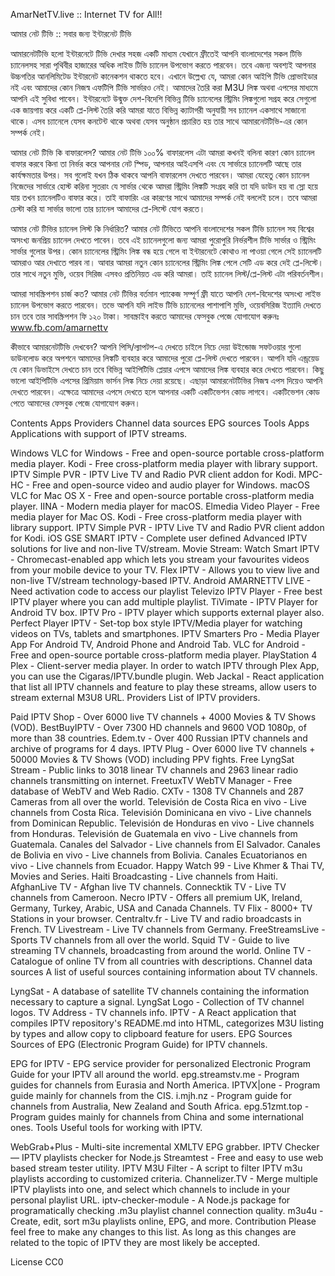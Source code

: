 AmarNetTV.live :: Internet TV for All!!

আমার নেট টিভি :: সবার জন্য ইন্টারনেট টিভি

আমারনেটটিভি হলো ইন্টারনেটে টিভি দেখার সহজ একটি মাধ্যম যেখানে ফ্রীতেই আপনি বাংলাদেশের সকল টিভি চ্যানেলসহ সারা পৃথিবীর হাজারের অধিক লাইভ টিভি চ্যানেল উপভোগ করতে পারবেন। তবে এজন্য অবশ্যই আপনার উচ্চগতির আনলিমিটেড ইন্টারনেট কানেকশন থাকতে হবে। এখানে উল্লেখ্য যে, আমরা কোন আইপি টিভি প্রোভাইডার নই এবং আমাদের কোন নিজস্ব এফটিপি টিভি সার্ভারও নেই। আমাদের তৈরি করা M3U লিঙ্ক অথবা এপসের মাধ্যমে আপনি এই সুবিধা পাবেন। ইন্টারনেটে উন্মুক্ত দেশ-বিদেশি বিভিন্ন টিভি চ্যানেলের স্ট্রিমিং লিঙ্কগুলো সগ্রহ করে সেগুলো এক জায়গায় করে একটি প্লে-লিস্ট তৈরি করি আমরা যাতে বিভিন্ন ক্যাটাগরী অনুযায়ী সব চ্যানেল একসাথে সাজানো থাকে। এসব চ্যানেলে যেসব কনটেন্ট থাকে অথবা যেসব অনুষ্ঠান প্রচারিত হয় তার সাথে আমারনেটটিভি-এর কোন সম্পর্ক নেই।

আমার নেট টিভি কি বাফারলেস? আমার নেট টিভি ১০০% বাফারলেস এটা আমরা কখনই বলিনা কারণ কোন চ্যানেল বাফার করবে কিনা তা নির্ভর করে আপনার নেট স্পিড, আপনার আইএসপি এবং যে সার্ভারে চ্যানেলটি আছে তার কার্যক্ষমতার উপর। সব গুলোই যখন ঠিক থাকবে আপনি বাফারলেস দেখতে পারবেন। আমরা যেহেতু কোন চ্যানেল নিজেদের সার্ভারে হোস্ট করিনা সুতরাং যে সার্ভার থেকে আমরা স্ট্রিমিং লিঙ্কটি সংগ্রহ করি তা যদি ডাউন হয় বা স্লো হয়ে যায় তখন চ্যানেলটিও বাফার করে। তাই বাফারিং এর কারণের সাথে আমাদের সম্পর্ক নেই বললেই চলে। তবে আমরা চেস্টা করি যা সার্ভার ভালো তার চ্যানেল আমাদের প্লে-লিস্টে যোগ করতে।

আমার নেট টিভির চ্যানেল লিস্ট কি নির্ধারিত? আমার নেট টিভিতে আপনি বাংলাদেশের সকল টিভি চ্যানেল সহ বিশ্বের অসংখ্য জনপ্রিয় চ্যানেল দেখতে পাবেন। তবে এই চ্যানেলগুলো জন্য আমরা পুরোপুরি নির্ভরশীল টিভি সার্ভার ও স্ট্রিমিং সার্ভার গুলোর উপর। কোন চ্যানেলের স্ট্রিমিং লিঙ্ক বন্ধ হয়ে গেলে বা ইন্টারনেটে কোথাও না পাওয়া গেলে সেই চ্যানেলটি আমরাও আর দেখাতে পারব না। আবার আমরা নতুন কোন চ্যানেলের স্ট্রিমিং লিঙ্ক পেলে সেটি এড করে দেই প্লে-লিস্টে। তার সাথে নতুন মুভি, ওয়েব সিরিজ এসবও প্রতিনিয়ত এড করি আমরা। তাই চ্যানেল লিস্ট/প্লে-লিস্ট এটা পরিবর্তনশীল।

আমরা সাবস্ক্রিপশন চার্জ কত? আমার নেট টিভির বর্তমান প্যাকেজ সম্পূর্ণ ফ্রী যাতে আপনি দেশ-বিদেশের অসংখ্য লাইভ চ্যানেল উপভোগ করতে পারবেন। তভে আপনি যদি লাইভ টিভি চ্যানেলের পাশাপাশি মুভি, ওয়েবসিরিজ ইত্যাদি দেখতে চান তবে তার সাবস্ক্রিপশন ফি ১২০ টাকা। সাবস্ক্রাইব করতে আমাদের ফেসবুক পেজে যোগাযোগ করুনঃ www.fb.com/amarnettv

কীভাবে আমারনেটটিভি দেখবেন? আপনি পিসি/ল্যাপটপ-এ দেখতে চাইলে নিচে দেয়া উইন্ডোজ সফটওয়ার গুলো ডাউনলোড করে অপশনে আমাদের লিঙ্কটি ব্যবহার করে আমাদের পুরো প্লে-লিস্ট দেখতে পারবেন। আপনি যদি এন্ড্রয়েড যে কোন ডিভাইসে দেখতে চান তবে বিভিন্ন আইপিটিভি প্লেয়ার এপসে আমাদের লিঙ্ক ব্যবহার করে দেখতে পারবেন। কিছু ভালো আইপিটিভি এপসের প্রিমিয়াম ভার্সন লিঙ্ক নিচে দেয়া রয়েছে। এছাড়া আমারনেটটিভির নিজস্ব এপস দিয়েও আপনি দেখতে পারবেন। এক্ষেত্রে আমাদের এপসে দেখতে হলে আপনার একটি একটিভেশন কোড লাগবে। একটিভেশন কোড পেতে আমাদের ফেসবুক পেজে যোগাযোগ করুন।

Contents
Apps
Providers
Channel data sources
EPG sources
Tools
Apps
Applications with support of IPTV streams.

Windows
VLC for Windows - Free and open-source portable cross-platform media player.
Kodi - Free cross-platform media player with library support.
IPTV Simple PVR - IPTV Live TV and Radio PVR client addon for Kodi.
MPC-HC - Free and open-source video and audio player for Windows.
macOS
VLC for Mac OS X - Free and open-source portable cross-platform media player.
IINA - Modern media player for macOS.
Elmedia Video Player - Free media player for Mac OS.
Kodi - Free cross-platform media player with library support.
IPTV Simple PVR - IPTV Live TV and Radio PVR client addon for Kodi.
iOS
GSE SMART IPTV - Complete user defined Advanced IPTV solutions for live and non-live TV/stream.
Movie Stream: Watch Smart IPTV - Chromecast-enabled app which lets you stream your favourites videos from your mobile device to your TV.
Flex IPTV - Allows you to view live and non-live TV/stream technology-based IPTV.
Android
AMARNETTV LIVE - Need activation code to access our playlist
Televizo IPTV Player - Free best IPTV player where you can add multiple playlist.
TiVimate - IPTV Player for Android TV box.
IPTV Pro - IPTV player which supports external player also.
Perfect Player IPTV - Set-top box style IPTV/Media player for watching videos on TVs, tablets and smartphones.
IPTV Smarters Pro - Media Player App For Android TV, Android Phone and Android Tab.
VLC for Android - Free and open-source portable cross-platform media player.
PlayStation 4
Plex - Client-server media player. In order to watch IPTV through Plex App, you can use the Cigaras/IPTV.bundle plugin.
Web
Jackal - React application that list all IPTV channels and feature to play these streams, allow users to stream external M3U8 URL.
Providers
List of IPTV providers.

Paid
IPTV Shop - Over 6000 live TV channels + 4000 Movies & TV Shows (VOD).
BestBuyIPTV - Over 7300 HD channels and 9600 VOD 1080p, of more than 38 countries.
Edem.tv - Over 400 Russian IPTV channels and archive of programs for 4 days.
IPTV Plug - Over 6000 live TV channels + 50000 Movies & TV Shows (VOD) including PPV fights.
Free
LyngSat Stream - Public links to 3018 linear TV channels and 2963 linear radio channels transmitting on internet.
FreetuxTV WebTV Manager - Free database of WebTV and Web Radio.
CXTv - 1308 TV Channels and 287 Cameras from all over the world.
Televisión de Costa Rica en vivo - Live channels from Costa Rica.
Televisión Dominicana en vivo - Live channels from Dominican Republic.
Televisión de Honduras en vivo - Live channels from Honduras.
Televisión de Guatemala en vivo - Live channels from Guatemala.
Canales del Salvador - Live channels from El Salvador.
Canales de Bolivia en vivo - Live channels from Bolivia.
Canales Ecuatorianos en vivo - Live channels from Ecuador.
Happy Watch 99 - Live Khmer & Thai TV, Movies and Series.
Haiti Broadcasting - Live channels from Haiti.
AfghanLive TV - Afghan live TV channels.
Connecktik TV - Live TV channels from Cameroon.
Necro IPTV - Offers all premium UK, Ireland, Germany, Turkey, Arabic, USA and Canada Channels.
TV Flix - 8000+ TV Stations in your browser.
Centraltv.fr - Live TV and radio broadcasts in French.
TV Livestream - Live TV channels from Germany.
FreeStreamsLive - Sports TV channels from all over the world.
Squid TV - Guide to live streaming TV channels, broadcasting from around the world.
Online TV - Catalogue of online TV from all countries with descriptions.
Channel data sources
A list of useful sources containing information about TV channels.

LyngSat - A database of satellite TV channels containing the information necessary to capture a signal.
LyngSat Logo - Collection of TV channel logos.
TV Address - TV channels info.
IPTV - A React application that compiles IPTV repository's README.md into HTML, categorizes M3U listing by types and allow copy to clipboard feature for users.
EPG Sources
Sources of EPG (Electronic Program Guide) for IPTV channels.

EPG for IPTV - EPG service provider for personalized Electronic Program Guide for your IPTV all around the world.
epg.streamstv.me - Program guides for channels from Eurasia and North America.
IPTVX|one - Program guide mainly for channels from the CIS.
i.mjh.nz - Program guide for channels from Australia, New Zealand and South Africa.
epg.51zmt.top - Program guides mainly for channels from China and some international ones.
Tools
Useful tools for working with IPTV.

WebGrab+Plus - Multi-site incremental XMLTV EPG grabber.
IPTV Checker — IPTV playlists checker for Node.js
Streamtest - Free and easy to use web based stream tester utility.
IPTV M3U Filter - A script to filter IPTV m3u playlists according to customized criteria.
Channelizer.TV - Merge multiple IPTV playlists into one, and select which channels to include in your personal playlist URL.
iptv-checker-module - A Node.js package for programatically checking .m3u playlist channel connection quality.
m3u4u - Create, edit, sort m3u playlists online, EPG, and more.
Contribution
Please feel free to make any changes to this list. As long as this changes are related to the topic of IPTV they are most likely be accepted.

License
CC0

